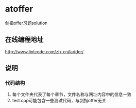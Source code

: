 # atoffer
剑指offer习题solution

## 在线编程地址
http://www.lintcode.com/zh-cn/ladder/

## 说明
### 代码结构
1. 每个文件夹代表了每个章节，文件名称与网址内容中的信息一致
2. test.cpp可能包含一些测试代码，与剑指offer无关
